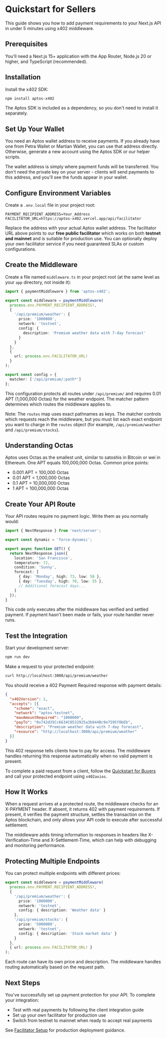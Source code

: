 # Quickstart for Sellers

This guide shows you how to add payment requirements to your Next.js API in under 5 minutes using x402 middleware.

## Prerequisites

You'll need a Next.js 15+ application with the App Router, Node.js 20 or higher, and TypeScript (recommended).

## Installation

Install the x402 SDK:

```bash
npm install aptos-x402
```

The Aptos SDK is included as a dependency, so you don't need to install it separately.

## Set Up Your Wallet

You need an Aptos wallet address to receive payments. If you already have one from Petra Wallet or Martian Wallet, you can use that address directly. Otherwise, generate a new account using the Aptos SDK or our helper scripts.

The wallet address is simply where payment funds will be transferred. You don't need the private key on your server - clients will send payments to this address, and you'll see the funds appear in your wallet.

## Configure Environment Variables

Create a `.env.local` file in your project root:

```
PAYMENT_RECIPIENT_ADDRESS=Your_Address
FACILITATOR_URL=https://aptos-x402.vercel.app/api/facilitator
```

Replace the address with your actual Aptos wallet address. The facilitator URL above points to our **free public facilitator** which works on both **testnet and mainnet** and is suitable for production use. You can optionally deploy your own facilitator service if you need guaranteed SLAs or custom configurations.

## Create the Middleware

Create a file named `middleware.ts` in your project root (at the same level as your `app` directory, not inside it):

```typescript
import { paymentMiddleware } from 'aptos-x402';

export const middleware = paymentMiddleware(
  process.env.PAYMENT_RECIPIENT_ADDRESS!,
  {
    '/api/premium/weather': {
      price: '1000000',
      network: 'testnet',
      config: {
        description: 'Premium weather data with 7-day forecast'
      }
    }
  },
  {
    url: process.env.FACILITATOR_URL!
  }
);

export const config = {
  matcher: ['/api/premium/:path*']
};
```

This configuration protects all routes under `/api/premium/` and requires 0.01 APT (1,000,000 Octas) for the weather endpoint. The matcher pattern determines which routes the middleware applies to.

Note: The `routes` map uses exact pathnames as keys. The matcher controls which requests reach the middleware, but you must list each exact endpoint you want to charge in the `routes` object (for example, `/api/premium/weather` and `/api/premium/stocks`).

## Understanding Octas

Aptos uses Octas as the smallest unit, similar to satoshis in Bitcoin or wei in Ethereum. One APT equals 100,000,000 Octas. Common price points:

- 0.001 APT = 100,000 Octas
- 0.01 APT = 1,000,000 Octas
- 0.1 APT = 10,000,000 Octas
- 1 APT = 100,000,000 Octas

## Create Your API Route

Your API routes require no payment logic. Write them as you normally would:

```typescript
import { NextResponse } from 'next/server';

export const dynamic = 'force-dynamic';

export async function GET() {
  return NextResponse.json({
    location: 'San Francisco',
    temperature: 72,
    condition: 'Sunny',
    forecast: [
      { day: 'Monday', high: 73, low: 58 },
      { day: 'Tuesday', high: 70, low: 55 },
      // Additional forecast days...
    ]
  });
}
```

This code only executes after the middleware has verified and settled payment. If payment hasn't been made or fails, your route handler never runs.

## Test the Integration

Start your development server:

```bash
npm run dev
```

Make a request to your protected endpoint:

```bash
curl http://localhost:3000/api/premium/weather
```

You should receive a 402 Payment Required response with payment details:

```json
{
  "x402Version": 1,
  "accepts": [{
    "scheme": "exact",
    "network": "aptos-testnet",
    "maxAmountRequired": "1000000",
    "payTo": "0x742d35Cc6634C0532925a3b844Bc9e7595f0bEb",
    "description": "Premium weather data with 7-day forecast",
    "resource": "http://localhost:3000/api/premium/weather"
  }]
}
```

This 402 response tells clients how to pay for access. The middleware handles returning this response automatically when no valid payment is present.

To complete a paid request from a client, follow the [Quickstart for Buyers](quickstart-buyers.md) and call your protected endpoint using `x402axios`.

## How It Works

When a request arrives at a protected route, the middleware checks for an X-PAYMENT header. If absent, it returns 402 with payment requirements. If present, it verifies the payment structure, settles the transaction on the Aptos blockchain, and only allows your API code to execute after successful settlement.

The middleware adds timing information to responses in headers like X-Verification-Time and X-Settlement-Time, which can help with debugging and monitoring performance.

## Protecting Multiple Endpoints

You can protect multiple endpoints with different prices:

```typescript
export const middleware = paymentMiddleware(
  process.env.PAYMENT_RECIPIENT_ADDRESS!,
  {
    '/api/premium/weather': {
      price: '1000000',
      network: 'testnet',
      config: { description: 'Weather data' }
    },
    '/api/premium/stocks': {
      price: '5000000',
      network: 'testnet',
      config: { description: 'Stock market data' }
    }
  },
  { url: process.env.FACILITATOR_URL! }
);
```

Each route can have its own price and description. The middleware handles routing automatically based on the request path.

## Next Steps

You've successfully set up payment protection for your API. To complete your integration:

- Test with real payments by following the client integration guide
- Set up your own facilitator for production use
- Switch from testnet to mainnet when ready to accept real payments

See [Facilitator Setup](../guides/facilitator-setup.md) for production deployment guidance.
